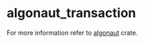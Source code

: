 # algonaut_transaction

For more information refer to [algonaut](https://crates.io/crates/algonaut) crate.
